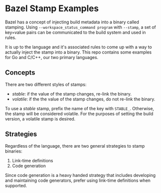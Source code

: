 # Bazel Stamp Examples

Bazel has a concept of injecting build metadata into a binary called stamping. Using 
`--workspace_status_command program` with `--stamp`, a set of key=value pairs can be communicated
to the build system and used in rules.

It is up to the language and it's associated rules to come up with a way to actually inject the 
stamp into a binary. This repo contains some examples for Go and C/C++, our two primary 
languages.

## Concepts

There are two different styles of stamps:

- *stable*: if the value of the stamp changes, re-link the binary.
- *volatile*: if the the value of the stamp changes, do not re-link the binary.

To use a *stable* stamp, prefix the name of the key with `STABLE_`. Otherwise, the stamp will be
considered volatile. For the purposes of setting the build version, a volatile stamp is desired.

## Strategies

Regardless of the language, there are two general strategies to stamp binaries:

1. Link-time definitions
1. Code generation

Since code generation is a heavy handed strategy that includes developing and maintaining code 
generators, prefer using link-time definitions when supported.
